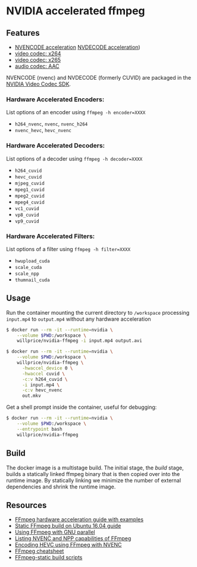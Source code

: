 # NVIDIA accelerated ffmpeg

## Features

* [NVENCODE acceleration](https://developer.nvidia.com/nvidia-video-codec-sdk#NVENCFeatures)
  [NVDECODE acceleration](https://developer.nvidia.com/nvidia-video-codec-sdk#NVDECFeatures))
* [video codec: x264](https://www.videolan.org/developers/x264.html)
* [video codec: x265](https://www.videolan.org/developers/x265.html)
* [audio codec: AAC](https://github.com/mstorsjo/fdk-aac)

NVENCODE (nvenc) and NVDECODE (formerly CUVID) are packaged in the [NVIDIA Video Codec
SDK](https://developer.nvidia.com/nvidia-video-codec-sdk).

### Hardware Accelerated Encoders:

List options of an encoder using `ffmpeg -h encoder=XXXX`

* `h264_nvenc`, `nvenc`, `nvenc_h264` 
* `nvenc_hevc`, `hevc_nvenc`

### Hardware Accelerated Decoders:

List options of a decoder using `ffmpeg -h decoder=XXXX`

* `h264_cuvid`
* `hevc_cuvid`
* `mjpeg_cuvid`
* `mpeg1_cuvid`
* `mpeg2_cuvid`
* `mpeg4_cuvid`
* `vc1_cuvid`
* `vp8_cuvid`
* `vp9_cuvid`

### Hardware Accelerated Filters:

List options of a filter using `ffmpeg -h filter=XXXX`

* `hwupload_cuda`
* `scale_cuda`
* `scale_npp`
* `thumnail_cuda`

## Usage

Run the container mounting the current directory to `/workspace` processing 
`input.mp4` to `output.mp4` without any hardware acceleration

```bash
$ docker run --rm -it --runtime=nvidia \
    --volume $PWD:/workspace \
    willprice/nvidia-ffmpeg -i input.mp4 output.avi
```

```bash
$ docker run --rm -it --runtime=nvidia \
    --volume $PWD:/workspace \
    willprice/nvidia-ffmpeg \
      -hwaccel_device 0 \
      -hwaccel cuvid \
      -c:v h264_cuvid \
      -i input.mp4 \
      -c:v hevc_nvenc
      out.mkv
```

Get a shell prompt inside the container, useful for debugging:

```bash
$ docker run --rm -it --runtime=nvidia \
    --volume $PWD:/workspace \
    --entrypoint bash
    willprice/nvidia-ffmpeg
```

## Build

The docker image is a multistage build. The initial stage, the *build* stage, builds a statically linked ffmpeg binary
that is then copied over into the runtime image. By statically linking we minimize the number of external dependencies
and shrink the runtime image.

## Resources

* [FFmpeg hardware acceleration guide with examples](https://trac.ffmpeg.org/wiki/HWAccelIntro)
* [Static FFmpeg build on Ubuntu 16.04 guide](https://gist.github.com/jniltinho/9c009e9771651aa4a004ad3d1f6857e3)
* [Using FFmpeg with GNU parallel](https://gist.github.com/Brainiarc7/18fca697891aea0e879f13ed092cb213)
* [Listing NVENC and NPP capabilities of FFmpeg](https://gist.github.com/Brainiarc7/c6164520f082c27ae7bbea9556d4a3ba)
* [Encoding HEVC using FFmpeg with NVENC](https://gist.github.com/Brainiarc7/8b471ff91319483cdb725f615908286e)
* [FFmpeg cheatsheet](https://gist.github.com/Brainiarc7/ebf3091efd2bf0a0ded0f9715cd43a38)
* [FFmpeg-static build scripts](https://github.com/zimbatm/ffmpeg-static)
